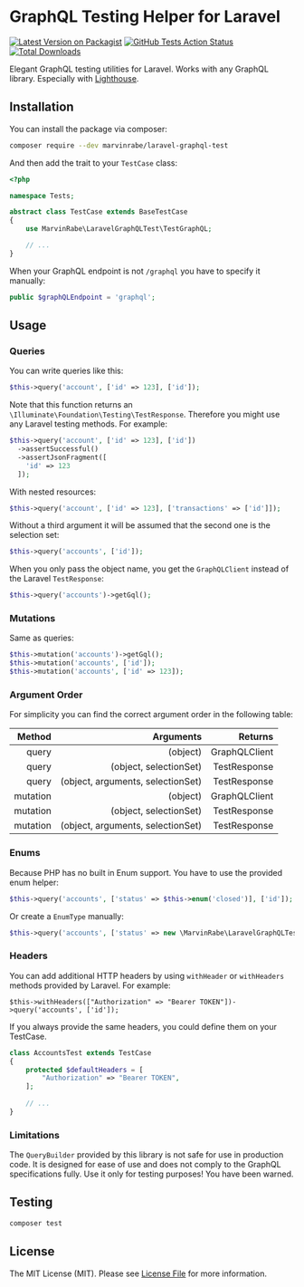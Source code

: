 # GraphQL Testing Helper for Laravel

[![Latest Version on Packagist](https://img.shields.io/packagist/v/marvinrabe/laravel-graphql-test.svg?style=flat-square)](https://packagist.org/packages/marvinrabe/laravel-graphql-test)
[![GitHub Tests Action Status](https://img.shields.io/github/workflow/status/marvinrabe/laravel-graphql-test/Tests?label=tests)](https://img.shields.io/github/actions/workflow/status/marvinrabe/laravel-graphql-test/test.yml?branch=master)
[![Total Downloads](https://img.shields.io/packagist/dt/marvinrabe/laravel-graphql-test.svg?style=flat-square)](https://packagist.org/packages/marvinrabe/laravel-graphql-test)

Elegant GraphQL testing utilities for Laravel. Works with any GraphQL library. Especially with [Lighthouse](https://lighthouse-php.com/).

## Installation

You can install the package via composer:

```bash
composer require --dev marvinrabe/laravel-graphql-test
```

And then add the trait to your `TestCase` class:

```php
<?php

namespace Tests;

abstract class TestCase extends BaseTestCase
{
    use MarvinRabe\LaravelGraphQLTest\TestGraphQL;

    // ...
}
```

When your GraphQL endpoint is not `/graphql` you have to specify it manually:

````php
public $graphQLEndpoint = 'graphql';
````

## Usage

### Queries

You can write queries like this:

```php
$this->query('account', ['id' => 123], ['id']);
```

Note that this function returns an `\Illuminate\Foundation\Testing\TestResponse`. Therefore you might use any Laravel testing methods. For example:

```php
$this->query('account', ['id' => 123], ['id'])
  ->assertSuccessful()
  ->assertJsonFragment([
    'id' => 123
  ]);
```

With nested resources:

```php
$this->query('account', ['id' => 123], ['transactions' => ['id']]);
```

Without a third argument it will be assumed that the second one is the selection set:

```php
$this->query('accounts', ['id']);
```

When you only pass the object name, you get the `GraphQLClient` instead of the Laravel `TestResponse`:

```php
$this->query('accounts')->getGql();
```

### Mutations

Same as queries: 

```php
$this->mutation('accounts')->getGql();
$this->mutation('accounts', ['id']);
$this->mutation('accounts', ['id' => 123]); 
```

### Argument Order

For simplicity you can find the correct argument order in the following table:

|   Method |                         Arguments |       Returns |
|---------:|----------------------------------:|--------------:|
| query    | (object)                          | GraphQLClient |
| query    | (object, selectionSet)            | TestResponse  |
| query    | (object, arguments, selectionSet) | TestResponse  |
| mutation | (object)                          | GraphQLClient |
| mutation | (object, selectionSet)            | TestResponse  |
| mutation | (object, arguments, selectionSet) | TestResponse  |

### Enums

Because PHP has no built in Enum support. You have to use the provided enum helper:

```php
$this->query('accounts', ['status' => $this->enum('closed')], ['id']);
```

Or create a `EnumType` manually:

```php
$this->query('accounts', ['status' => new \MarvinRabe\LaravelGraphQLTest\Scalars\EnumType('closed')], ['id']);
```

### Headers

You can add additional HTTP headers by using `withHeader` or `withHeaders` methods provided by Laravel. For example:

    $this->withHeaders(["Authorization" => "Bearer TOKEN"])->query('accounts', ['id']);

If you always provide the same headers, you could define them on your TestCase.

```php
class AccountsTest extends TestCase
{
    protected $defaultHeaders = [
        "Authorization" => "Bearer TOKEN",
    ];
    
    // ...
}
```

### Limitations

The `QueryBuilder` provided by this library is not safe for use in production code. It is designed for ease of use and does not comply to the GraphQL specifications fully. Use it only for testing purposes! You have been warned.

## Testing

``` bash
composer test
```

## License

The MIT License (MIT). Please see [License File](LICENSE.md) for more information.
